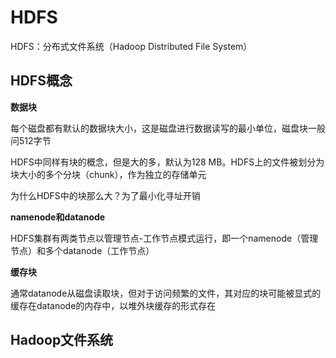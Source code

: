 # HDFS

HDFS：分布式文件系统（Hadoop Distributed File System）

## HDFS概念

**数据块**

每个磁盘都有默认的数据块大小，这是磁盘进行数据读写的最小单位，磁盘块一般问512字节

HDFS中同样有块的概念，但是大的多，默认为128 MB。HDFS上的文件被划分为块大小的多个分块（chunk），作为独立的存储单元

为什么HDFS中的块那么大？为了最小化寻址开销

**namenode和datanode**

HDFS集群有两类节点以管理节点-工作节点模式运行，即一个namenode（管理节点）和多个datanode（工作节点）

**缓存块**

通常datanode从磁盘读取块，但对于访问频繁的文件，其对应的块可能被显式的缓存在datanode的内存中，以堆外块缓存的形式存在

## Hadoop文件系统

